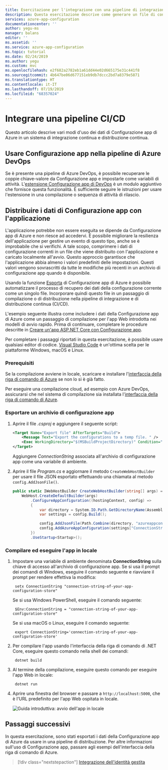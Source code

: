 ```yaml
---
title: Esercitazione per l'integrazione con una pipeline di integrazione e recapito continui tramite Configurazione app di Azure | Microsoft Docs
description: Questa esercitazione descrive come generare un file di configurazione usando i dati nella Configurazione app di Azure durante l'integrazione e il recapito continui
services: azure-app-configuration
documentationcenter: ''
author: yegu-ms
manager: balans
editor: ''
ms.assetid: ''
ms.service: azure-app-configuration
ms.topic: tutorial
ms.date: 02/24/2019
ms.author: yegu
ms.custom: mvc
ms.openlocfilehash: e2f682a2782eb1a61dd44e02d665175e31c441f8
ms.sourcegitcommit: 4b647be06d677151eb9db7dccc2bd7a8379e5871
ms.translationtype: HT
ms.contentlocale: it-IT
ms.lasthandoff: 07/19/2019
ms.locfileid: "68357024"
---
```

# <a name="integrate-with-a-cicd-pipeline"></a>Integrare una pipeline CI/CD

Questo articolo descrive vari modi d'uso dei dati di Configurazione app di Azure in un sistema di integrazione continua e distribuzione continua.

## <a name="use-app-configuration-in-your-azure-devops-pipeline"></a>Usare Configurazione app nella pipeline di Azure DevOps

Se è presente una pipeline di Azure DevOps, è possibile recuperare le coppie chiave-valore da Configurazione app e impostarle come variabili di attività. L'[estensione Configurazione app di DevOps](https://go.microsoft.com/fwlink/?linkid=2091063) è un modulo aggiuntivo che fornisce questa funzionalità. È sufficiente seguire le istruzioni per usare l'estensione in una compilazione o sequenza di attività di rilascio.

## <a name="deploy-app-configuration-data-with-your-application"></a>Distribuire i dati di Configurazione app con l'applicazione

L'applicazione potrebbe non essere eseguita se dipende da Configurazione app di Azure e non riesce ad accedervi. È possibile migliorare la resilienza dell'applicazione per gestire un evento di questo tipo, anche se è improbabile che si verifichi. A tale scopo, comprimere i dati di configurazione correnti in un file che viene distribuito con l'applicazione e caricato localmente all'avvio. Questo approccio garantisce che l'applicazione abbia almeno i valori predefiniti delle impostazioni. Questi valori vengono sovrascritti da tutte le modifiche più recenti in un archivio di configurazione app quando è disponibile.

Usando la funzione [Esporta](./howto-import-export-data.md#export-data) di Configurazione app di Azure è possibile automatizzare il processo di recupero dei dati della configurazione corrente come un singolo file. Incorporare quindi questo file in un passaggio di compilazione o di distribuzione nella pipeline di integrazione e di distribuzione continua (CI/CD).

L'esempio seguente illustra come includere i dati della Configurazione app di Azure come un passaggio di compilazione per l'app Web introdotta nei modelli di avvio rapido. Prima di continuare, completare le procedure descritte in [Creare un'app ASP.NET Core con Configurazione app](./quickstart-aspnet-core-app.md).

Per completare i passaggi riportati in questa esercitazione, è possibile usare qualsiasi editor di codice. [Visual Studio Code](https://code.visualstudio.com/) è un'ottima scelta per le piattaforme Windows, macOS e Linux.

### <a name="prerequisites"></a>Prerequisiti

Se la compilazione avviene in locale, scaricare e installare l'[interfaccia della riga di comando di Azure](https://docs.microsoft.com/cli/azure/install-azure-cli?view=azure-cli-latest) se non lo si è già fatto.

Per eseguire una compilazione cloud, ad esempio con Azure DevOps, assicurarsi che nel sistema di compilazione sia installata l'[interfaccia della riga di comando di Azure](https://docs.microsoft.com/cli/azure/install-azure-cli?view=azure-cli-latest).

### <a name="export-an-app-configuration-store"></a>Esportare un archivio di configurazione app

1. Aprire il file *.csproj* e aggiungere il seguente script:

    ```xml
    <Target Name="Export file" AfterTargets="Build">
        <Message Text="Export the configurations to a temp file. " />
        <Exec WorkingDirectory="$(MSBuildProjectDirectory)" Condition="$(ConnectionString) != ''" Command="az appconfig kv export -d file --path $(OutDir)\azureappconfig.json --format json --separator : --connection-string $(ConnectionString)" />
    </Target>
    ```

    Aggiungere *ConnectionString* associata all'archivio di configurazione app come una variabile di ambiente.

2. Aprire il file *Program.cs* e aggiornare il metodo `CreateWebHostBuilder` per usare il file JSON esportato effettuando una chiamata al metodo `config.AddJsonFile()`.

    ```csharp
    public static IWebHostBuilder CreateWebHostBuilder(string[] args) =>
        WebHost.CreateDefaultBuilder(args)
            .ConfigureAppConfiguration((hostingContext, config) =>
            {
                var directory = System.IO.Path.GetDirectoryName(Assembly.GetExecutingAssembly().Location);
                var settings = config.Build();

                config.AddJsonFile(Path.Combine(directory, "azureappconfig.json"));
                config.AddAzureAppConfiguration(settings["ConnectionStrings:AppConfig"]);
            })
            .UseStartup<Startup>();
    ```

### <a name="build-and-run-the-app-locally"></a>Compilare ed eseguire l'app in locale

1. Impostare una variabile di ambiente denominata **ConnectionString** sulla chiave di accesso all'archivio di configurazione app. Se si usa il prompt dei comandi di Windows, eseguire il comando seguente e riavviare il prompt per rendere effettiva la modifica:

        setx ConnectionString "connection-string-of-your-app-configuration-store"

    Se si usa Windows PowerShell, eseguire il comando seguente:

        $Env:ConnectionString = "connection-string-of-your-app-configuration-store"

    Se si usa macOS o Linux, eseguire il comando seguente:

        export ConnectionString='connection-string-of-your-app-configuration-store'

2. Per compilare l'app usando l'interfaccia della riga di comando di .NET Core, eseguire questo comando nella shell dei comandi:

        dotnet build

3. Al termine della compilazione, eseguire questo comando per eseguire l'app Web in locale:

        dotnet run

4. Aprire una finestra del browser e passare a `http://localhost:5000`, che è l'URL predefinito per l'app Web ospitata in locale.

    ![Guida introduttiva: avvio dell'app in locale](./media/quickstarts/aspnet-core-app-launch-local.png)

## <a name="next-steps"></a>Passaggi successivi

In questa esercitazione, sono stati esportati i dati della Configurazione app di Azure da usare in una pipeline di distribuzione. Per altre informazioni sull'uso di Configurazione app, passare agli esempi dell'interfaccia della riga di comando di Azure.

> [!div class="nextstepaction"]
> [Integrazione dell'identità gestita](./howto-integrate-azure-managed-service-identity.md)
